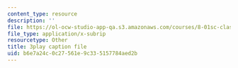 ```yaml
---
content_type: resource
description: ''
file: https://ol-ocw-studio-app-qa.s3.amazonaws.com/courses/8-01sc-classical-mechanics-fall-2016/b6e7a24c0c27561e9c335157784aed2b_bHocXJ4rv5g.vtt
file_type: application/x-subrip
resourcetype: Other
title: 3play caption file
uid: b6e7a24c-0c27-561e-9c33-5157784aed2b
---
```

